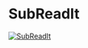# SubReadIt

[![SubReadIt](https://github.com/bordercitycoder/SubReadIt/blob/master/images/subreadit.gif?branch=master)](https://github.com/bordercitycoder/SubReadIt/blob/master/images/subreadit.gif)
